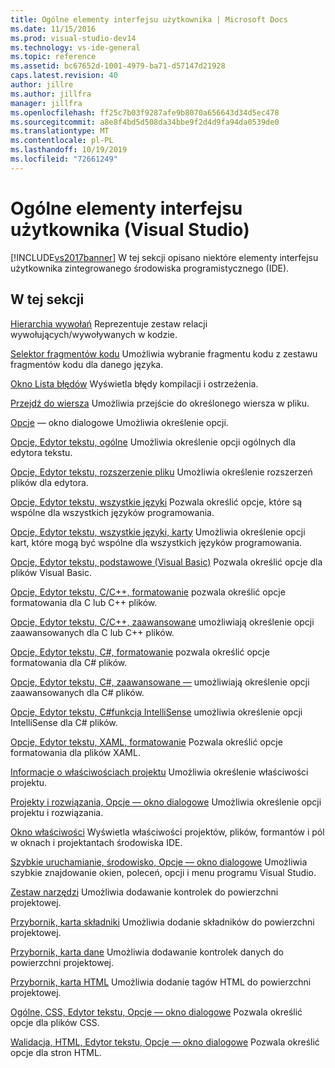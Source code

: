 ```yaml
---
title: Ogólne elementy interfejsu użytkownika | Microsoft Docs
ms.date: 11/15/2016
ms.prod: visual-studio-dev14
ms.technology: vs-ide-general
ms.topic: reference
ms.assetid: bc67652d-1001-4979-ba71-d57147d21928
caps.latest.revision: 40
author: jillre
ms.author: jillfra
manager: jillfra
ms.openlocfilehash: ff25c7b03f9287afe9b8070a656643d34d5ec478
ms.sourcegitcommit: a8e8f4bd5d508da34bbe9f2d4d9fa94da0539de0
ms.translationtype: MT
ms.contentlocale: pl-PL
ms.lasthandoff: 10/19/2019
ms.locfileid: "72661249"
---
```

# <a name="general-user-interface-elements-visual-studio"></a>Ogólne elementy interfejsu użytkownika (Visual Studio)
[!INCLUDE[vs2017banner](../../includes/vs2017banner.md)]
W tej sekcji opisano niektóre elementy interfejsu użytkownika zintegrowanego środowiska programistycznego (IDE).

## <a name="in-this-section"></a>W tej sekcji
 [Hierarchia wywołań](../../ide/reference/call-hierarchy.md) Reprezentuje zestaw relacji wywołujących/wywoływanych w kodzie.

 [Selektor fragmentów kodu](../../ide/reference/code-snippet-picker.md) Umożliwia wybranie fragmentu kodu z zestawu fragmentów kodu dla danego języka.

 [Okno Lista błędów](../../ide/reference/error-list-window.md) Wyświetla błędy kompilacji i ostrzeżenia.

 [Przejdź do wiersza](../../ide/reference/go-to-line.md) Umożliwia przejście do określonego wiersza w pliku.

 [Opcje](../../ide/reference/options-dialog-box-visual-studio.md) — okno dialogowe Umożliwia określenie opcji.

 [Opcje, Edytor tekstu, ogólne](../../ide/reference/options-text-editor-general.md) Umożliwia określenie opcji ogólnych dla edytora tekstu.

 [Opcje, Edytor tekstu, rozszerzenie pliku](../../ide/reference/options-text-editor-file-extension.md) Umożliwia określenie rozszerzeń plików dla edytora.

 [Opcje, Edytor tekstu, wszystkie języki](../../ide/reference/options-text-editor-all-languages.md) Pozwala określić opcje, które są wspólne dla wszystkich języków programowania.

 [Opcje, Edytor tekstu, wszystkie języki, karty](../../ide/reference/options-text-editor-all-languages-tabs.md) Umożliwia określenie opcji kart, które mogą być wspólne dla wszystkich języków programowania.

 [Opcje, Edytor tekstu, podstawowe (Visual Basic)](../../ide/reference/options-text-editor-basic-visual-basic.md) Pozwala określić opcje dla plików Visual Basic.

 [Opcje, Edytor tekstu, C/C++, formatowanie](../../ide/reference/options-text-editor-c-cpp-formatting.md) pozwala określić opcje formatowania dla C lub C++ plików.

 [Opcje, Edytor tekstu, C/C++, zaawansowane](../../ide/reference/options-text-editor-c-cpp-advanced.md) umożliwiają określenie opcji zaawansowanych dla C lub C++ plików.

 [Opcje, Edytor tekstu, C#, formatowanie](../../ide/reference/options-text-editor-csharp-formatting.md) pozwala określić opcje formatowania dla C# plików.

 [Opcje, Edytor tekstu, C#, zaawansowane —](../../ide/reference/options-text-editor-csharp-advanced.md) umożliwiają określenie opcji zaawansowanych dla C# plików.

 [Opcje, Edytor tekstu, C#funkcja IntelliSense](../../ide/reference/options-text-editor-csharp-intellisense.md) umożliwia określenie opcji IntelliSense dla C# plików.

 [Opcje, Edytor tekstu, XAML, formatowanie](../../ide/reference/options-text-editor-xaml-formatting.md) Pozwala określić opcje formatowania dla plików XAML.

 [Informacje o właściwościach projektu](../../ide/reference/project-properties-reference.md) Umożliwia określenie właściwości projektu.

 [Projekty i rozwiązania, Opcje — okno dialogowe](../../ide/reference/projects-and-solutions-options-dialog-box.md) Umożliwia określenie opcji projektu i rozwiązania.

 [Okno właściwości](../../ide/reference/properties-window.md) Wyświetla właściwości projektów, plików, formantów i pól w oknach i projektantach środowiska IDE.

 [Szybkie uruchamianie, środowisko, Opcje — okno dialogowe](../../ide/reference/quick-launch-environment-options-dialog-box.md) Umożliwia szybkie znajdowanie okien, poleceń, opcji i menu programu Visual Studio.

 [Zestaw narzędzi](../../ide/reference/toolbox.md) Umożliwia dodawanie kontrolek do powierzchni projektowej.

 [Przybornik, karta składniki](../../ide/reference/toolbox-components-tab.md) Umożliwia dodanie składników do powierzchni projektowej.

 [Przybornik, karta dane](../../ide/reference/toolbox-data-tab.md) Umożliwia dodawanie kontrolek danych do powierzchni projektowej.

 [Przybornik, karta HTML](../../ide/reference/toolbox-html-tab.md) Umożliwia dodanie tagów HTML do powierzchni projektowej.

 [Ogólne, CSS, Edytor tekstu, Opcje — okno dialogowe](https://msdn.microsoft.com/library/b33a7617-e69d-4a11-938e-2e218a34a10c) Pozwala określić opcje dla plików CSS.

 [Walidacja, HTML, Edytor tekstu, Opcje — okno dialogowe](https://msdn.microsoft.com/library/9c24ecfe-263e-4bf1-88de-d01be3992863) Pozwala określić opcje dla stron HTML.